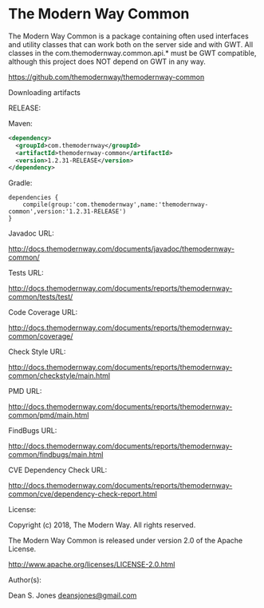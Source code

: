 The Modern Way Common
======

The Modern Way Common is a package containing often used interfaces and utility classes that can work both on the server side and with GWT. All classes in the com.themodernway.common.api.* must be GWT compatible, although this project does NOT depend on GWT in any way.

https://github.com/themodernway/themodernway-common

Downloading artifacts

RELEASE:

Maven:
```xml
<dependency>
  <groupId>com.themodernway</groupId>
  <artifactId>themodernway-common</artifactId>
  <version>1.2.31-RELEASE</version>
</dependency>
```
Gradle:
```
dependencies {
    compile(group:'com.themodernway',name:'themodernway-common',version:'1.2.31-RELEASE')
}
```
Javadoc URL:

http://docs.themodernway.com/documents/javadoc/themodernway-common/

Tests URL:

http://docs.themodernway.com/documents/reports/themodernway-common/tests/test/

Code Coverage URL:

http://docs.themodernway.com/documents/reports/themodernway-common/coverage/

Check Style URL:

http://docs.themodernway.com/documents/reports/themodernway-common/checkstyle/main.html

PMD URL:

http://docs.themodernway.com/documents/reports/themodernway-common/pmd/main.html

FindBugs URL:

http://docs.themodernway.com/documents/reports/themodernway-common/findbugs/main.html

CVE Dependency Check URL:

http://docs.themodernway.com/documents/reports/themodernway-common/cve/dependency-check-report.html

License:

Copyright (c) 2018, The Modern Way. All rights reserved.

The Modern Way Common is released under version 2.0 of the Apache License.

http://www.apache.org/licenses/LICENSE-2.0.html

Author(s):

Dean S. Jones
deansjones@gmail.com
